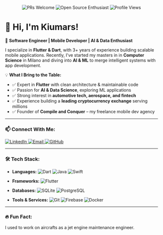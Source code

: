 <p align="center">
  <img alt="PRs Welcome" src="https://img.shields.io/badge/PRs-welcome-1abedb.svg?style=flat&logo=github">
  <img alt="Open Source Enthusiast" src="https://img.shields.io/badge/Open%20Source-%E2%9D%A4-blue">
  <img alt="Profile Views" src="https://komarev.com/ghpvc/?username=kiumars-dev&color=blue">
</p>

# 👋 Hi, I'm Kiumars! 

🚀 **Software Engineer | Mobile Developer | AI & Data Enthusiast**  

I specialize in **Flutter & Dart**, with 3+ years of experience building scalable mobile applications. Recently, I’ve started my masters in  in **Computer Science** in Milano and diving into **AI & ML** to merge intelligent systems with app development.  

💡 **What I Bring to the Table:**  
- ✅ Expert in **Flutter** with clean architecture & maintainable code  
- ✅ Passion for **AI & Data Science**, exploring ML applications  
- ✅ Strong interest in **automotive tech, aerospace, and fintech**  
- ✅ Experience building a **leading cryptocurrency exchange** serving millions  
- ✅ Founder of **Compile and Conquer** – my freelance mobile dev agency  

---

### 📫 Connect With Me:
<p align="start">
  <a href="https://www.linkedin.com/in/kiumars-chaharlangi/">
    <img alt="LinkedIn" src="https://img.shields.io/badge/LinkedIn-0077B5.svg?style=flat-square&logo=linkedin&logoColor=white"/>
  </a>
  <a href="mailto:kiumarsch96@gmail.com">
    <img alt="Email" src="https://img.shields.io/badge/Gmail-D14836?style=flat-square&logo=gmail&logoColor=white"/>
  </a>
  <a href="https://github.com/kiumars-dev">
    <img alt="GitHub" src="https://img.shields.io/badge/GitHub-181717.svg?style=flat-square&logo=github&logoColor=white"/>
  </a>
</p>

---

### 🛠 Tech Stack:
- **Languages:** 
  <img alt="Dart" src="https://img.shields.io/badge/Dart-0175C2?style=flat-squar&logo=dart&logoColor=white">
  <img alt="Java" src="https://img.shields.io/badge/java-bc0b19?style=flat-squar&logo=openjdk&logoColor=white"/>
  <img alt="Swift" src="https://img.shields.io/badge/Swift-02569B?style=flat-squar&logo=swift&logoColor=white"/>
  
- **Frameworks:**
  <img alt="Flutter" src="https://img.shields.io/badge/Flutter-075898?style=flat-squar&logo=flutter&logoColor=white"/>
- **Databases:** ![SQLite](https://img.shields.io/badge/SQLite-003B57?style=flat-square&logo=sqlite&logoColor=white) ![PostgreSQL](https://img.shields.io/badge/PostgreSQL-336791?style=flat-square&logo=postgresql&logoColor=white)  
- **Tools & Services:** ![Git](https://img.shields.io/badge/Git-F05033?style=flat-square&logo=git&logoColor=white) ![Firebase](https://img.shields.io/badge/Firebase-ffca28?style=flat-square&logo=firebase&logoColor=black) ![Docker](https://img.shields.io/badge/Docker-2496ED?style=flat-square&logo=docker&logoColor=white)

---

### 🔥 Fun Fact: 
I used to work on aircrafts as a jet engine maintenance engineer.  
